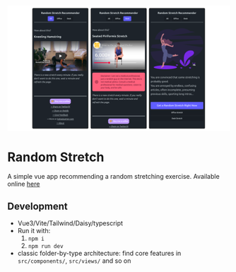 ![screenshots of the app's screens](doc/img/screenshot.png)

# Random Stretch

A simple vue app recommending a random stretching exercise. Available online [here](https://stretch.koljapluemer.com/)

## Development

- Vue3/Vite/Tailwind/Daisy/typescript
- Run it with:
    1. `npm i`
    2. `npm run dev`
- classic folder-by-type architecture: find core features in `src/components/`, `src/views/` and so on